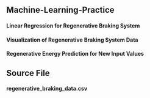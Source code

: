 ## Machine-Learning-Practice
#### Linear Regression for Regenerative Braking System
#### Visualization of Regenerative Braking System Data
#### Regenerative Energy Prediction for New Input Values

## Source File
#### regenerative_braking_data.csv

